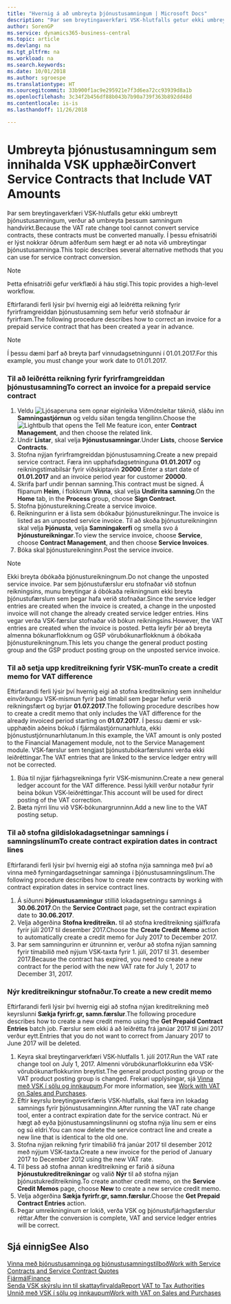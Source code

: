 ```yaml
---
title: "Hvernig á að umbreyta þjónustusamningum | Microsoft Docs"
description: "Þar sem breytingaverkfæri VSK-hlutfalls getur ekki umbreytt þjónustusamningum, verður að umbreyta þessum samningum handvirkt. Í þessu efnisatriði er lýst nokkrar öðrum aðferðum sem hægt er að nota við umbreytingar þjónustusamninga."
author: SorenGP
ms.service: dynamics365-business-central
ms.topic: article
ms.devlang: na
ms.tgt_pltfrm: na
ms.workload: na
ms.search.keywords: 
ms.date: 10/01/2018
ms.author: sgroespe
ms.translationtype: HT
ms.sourcegitcommit: 33b900f1ac9e295921e7f3d6ea72cc93939d8a1b
ms.openlocfilehash: 3c34f2b456df88b043b7b90a739f363b892dd48d
ms.contentlocale: is-is
ms.lasthandoff: 11/26/2018

---
```

# <a name="convert-service-contracts-that-include-vat-amounts"></a><span data-ttu-id="d408b-104">Umbreyta þjónustusamningum sem innihalda VSK upphæðir</span><span class="sxs-lookup"><span data-stu-id="d408b-104">Convert Service Contracts that Include VAT Amounts</span></span>
<span data-ttu-id="d408b-105">Þar sem breytingaverkfæri VSK-hlutfalls getur ekki umbreytt þjónustusamningum, verður að umbreyta þessum samningum handvirkt.</span><span class="sxs-lookup"><span data-stu-id="d408b-105">Because the VAT rate change tool cannot convert service contracts, these contracts must be converted manually.</span></span> <span data-ttu-id="d408b-106">Í þessu efnisatriði er lýst nokkrar öðrum aðferðum sem hægt er að nota við umbreytingar þjónustusamninga.</span><span class="sxs-lookup"><span data-stu-id="d408b-106">This topic describes several alternative methods that you can use for service contract conversion.</span></span>  

> [!NOTE]  
>  <span data-ttu-id="d408b-107">Þetta efnisatriði gefur verkflæði á háu stigi.</span><span class="sxs-lookup"><span data-stu-id="d408b-107">This topic provides a high-level workflow.</span></span>  

 <span data-ttu-id="d408b-108">Eftirfarandi ferli lýsir því hvernig eigi að leiðrétta reikning fyrir fyrirframgreiddan þjónustusamning sem hefur verið stofnaður ár fyrirfram.</span><span class="sxs-lookup"><span data-stu-id="d408b-108">The following procedure describes how to correct an invoice for a prepaid service contract that has been created a year in advance.</span></span>  

> [!NOTE]  
>  <span data-ttu-id="d408b-109">Í þessu dæmi þarf að breyta þarf vinnudagsetningunni í 01.01.2017.</span><span class="sxs-lookup"><span data-stu-id="d408b-109">For this example, you must change your work date to 01.01.2017.</span></span>  

### <a name="to-correct-an-invoice-for-a-prepaid-service-contract"></a><span data-ttu-id="d408b-110">Til að leiðrétta reikning fyrir fyrirframgreiddan þjónustusamning</span><span class="sxs-lookup"><span data-stu-id="d408b-110">To correct an invoice for a prepaid service contract</span></span>  
1. <span data-ttu-id="d408b-111">Veldu ![Ljósaperuna sem opnar eiginleika Viðmótsleitar](media/ui-search/search_small.png "Segðu mér hvað þú vilt gera") táknið, sláðu inn **Samningastjórnun** og veldu síðan tengda tengilinn.</span><span class="sxs-lookup"><span data-stu-id="d408b-111">Choose the ![Lightbulb that opens the Tell Me feature](media/ui-search/search_small.png "Tell me what you want to do") icon, enter **Contract Management**, and then choose the related link.</span></span>  
2. <span data-ttu-id="d408b-112">Undir **Listar**, skal velja **Þjónustusamningar**.</span><span class="sxs-lookup"><span data-stu-id="d408b-112">Under **Lists**, choose **Service Contracts**.</span></span>  
3. <span data-ttu-id="d408b-113">Stofna nýjan fyrirframgreiddan þjónustusamning.</span><span class="sxs-lookup"><span data-stu-id="d408b-113">Create a new prepaid service contract.</span></span> <span data-ttu-id="d408b-114">Færa inn upphafsdagsetninguna **01.01.2017** og reikningstímabilsár fyrir viðskiptavin **20000**.</span><span class="sxs-lookup"><span data-stu-id="d408b-114">Enter a start date of **01.01.2017** and an invoice period year for customer **20000**.</span></span>  
4. <span data-ttu-id="d408b-115">Skrifa þarf undir þennan samning.</span><span class="sxs-lookup"><span data-stu-id="d408b-115">This contract must be signed.</span></span> <span data-ttu-id="d408b-116">Á flipanum **Heim**, í flokknum **Vinna**, skal velja **Undirrita samning**.</span><span class="sxs-lookup"><span data-stu-id="d408b-116">On the **Home** tab, in the **Process** group, choose **Sign Contract**.</span></span>  
5. <span data-ttu-id="d408b-117">Stofna þjónustureikning.</span><span class="sxs-lookup"><span data-stu-id="d408b-117">Create a service invoice.</span></span>
6. <span data-ttu-id="d408b-118">Reikningurinn er á lista sem óbókaður þjónustureikningur.</span><span class="sxs-lookup"><span data-stu-id="d408b-118">The invoice is listed as an unposted service invoice.</span></span> <span data-ttu-id="d408b-119">Til að skoða þjónustureikninginn skal velja **Þjónusta**, velja **Samningakerfi** og smella svo á **Þjónustureikningar**.</span><span class="sxs-lookup"><span data-stu-id="d408b-119">To view the service invoice, choose **Service**, choose **Contract Management**, and then choose **Service Invoices**.</span></span>  
7. <span data-ttu-id="d408b-120">Bóka skal þjónustureikninginn.</span><span class="sxs-lookup"><span data-stu-id="d408b-120">Post the service invoice.</span></span>  

> [!NOTE]  
>  <span data-ttu-id="d408b-121">Ekki breyta óbókaða þjónustureikningnum.</span><span class="sxs-lookup"><span data-stu-id="d408b-121">Do not change the unposted service invoice.</span></span> <span data-ttu-id="d408b-122">Þar sem þjónustufærslur eru stofnaðar við stofnun reikningsins, munu breytingar á óbókaða reikningnum ekki breyta þjónustufærslum sem þegar hafa verið stofnaðar.</span><span class="sxs-lookup"><span data-stu-id="d408b-122">Since the service ledger entries are created when the invoice is created, a change in the unposted invoice will not change the already created service ledger entries.</span></span> <span data-ttu-id="d408b-123">Hins vegar verða VSK-færslur stofnaðar við bókun reikningsins.</span><span class="sxs-lookup"><span data-stu-id="d408b-123">However, the VAT entries are created when the invoice is posted.</span></span> <span data-ttu-id="d408b-124">Þetta leyfir þér að breyta almenna bókunarflokknum og GSP vörubókunarflokknum á óbókaða þjónustureikningnum.</span><span class="sxs-lookup"><span data-stu-id="d408b-124">This lets you change the general product posting group and the GSP product posting group on the unposted service invoice.</span></span>  

### <a name="to-create-a-credit-memo-for-vat-difference"></a><span data-ttu-id="d408b-125">Til að setja upp kreditreikning fyrir VSK-mun</span><span class="sxs-lookup"><span data-stu-id="d408b-125">To create a credit memo for VAT difference</span></span>  
<span data-ttu-id="d408b-126">Eftirfarandi ferli lýsir því hvernig eigi að stofna kreditreikning sem inniheldur einvörðungu VSK-mismun fyrir það tímabil sem þegar hefur verið reikningsfært og byrjar **01.07.2017**.</span><span class="sxs-lookup"><span data-stu-id="d408b-126">The following procedure describes how to create a credit memo that only includes the VAT difference for the already invoiced period starting on **01.07.2017**.</span></span> <span data-ttu-id="d408b-127">Í þessu dæmi er vsk-upphæðin aðeins bókuð í fjármálastjórnunarhluta, ekki þjónustustjórnunarhlutanum.</span><span class="sxs-lookup"><span data-stu-id="d408b-127">In this example, the VAT amount is only posted to the Financial Management module, not to the Service Management module.</span></span> <span data-ttu-id="d408b-128">VSK-færslur sem tengjast þjónustubókarfærslunni verða ekki leiðréttingar.</span><span class="sxs-lookup"><span data-stu-id="d408b-128">The VAT entries that are linked to the service ledger entry will not be corrected.</span></span>  

1. <span data-ttu-id="d408b-129">Búa til nýjar fjárhagsreikninga fyrir VSK-mismuninn.</span><span class="sxs-lookup"><span data-stu-id="d408b-129">Create a new general ledger account for the VAT difference.</span></span> <span data-ttu-id="d408b-130">Þessi lykill verður notaður fyrir beina bókun VSK-leiðréttingar.</span><span class="sxs-lookup"><span data-stu-id="d408b-130">This account will be used for direct posting of the VAT correction.</span></span>  
2. <span data-ttu-id="d408b-131">Bæta nýrri línu við VSK-bókunargrunninn.</span><span class="sxs-lookup"><span data-stu-id="d408b-131">Add a new line to the VAT posting setup.</span></span>  

### <a name="to-create-contract-expiration-dates-in-contract-lines"></a><span data-ttu-id="d408b-132">Til að stofna gildislokadagsetningar samnings í samningslínum</span><span class="sxs-lookup"><span data-stu-id="d408b-132">To create contract expiration dates in contract lines</span></span>  
<span data-ttu-id="d408b-133">Eftirfarandi ferli lýsir því hvernig eigi að stofna nýja samninga með því að vinna með fyrningardagsetningar samninga í þjónustusamningslínum.</span><span class="sxs-lookup"><span data-stu-id="d408b-133">The following procedure describes how to create new contracts by working with contract expiration dates in service contract lines.</span></span>  

1. <span data-ttu-id="d408b-134">Á síðunni **Þjónustusamningur** stillið lokadagsetningu samnings á **30.06.2017**.</span><span class="sxs-lookup"><span data-stu-id="d408b-134">On the **Service Contract** page, set the contract expiration date to **30.06.2017**.</span></span>  
2. <span data-ttu-id="d408b-135">Velja aðgerðina **Stofna kreditreikn.** til að stofna kreditreikning sjálfkrafa fyrir júlí 2017 til desember 2017.</span><span class="sxs-lookup"><span data-stu-id="d408b-135">Choose the **Create Credit Memo** action to automatically create a credit memo for July 2017 to December 2017.</span></span>  
3. <span data-ttu-id="d408b-136">Þar sem samningurinn er útrunninn er, verður að stofna nýjan samning fyrir tímabilið með nýjum VSK-taxta fyrir 1. júlí, 2017 til 31. desember 2017.</span><span class="sxs-lookup"><span data-stu-id="d408b-136">Because the contract has expired, you need to create a new contract for the period with the new VAT rate for July 1, 2017 to December 31, 2017.</span></span>  

### <a name="to-create-a-new-credit-memo"></a><span data-ttu-id="d408b-137">Nýr kreditreikningur stofnaður.</span><span class="sxs-lookup"><span data-stu-id="d408b-137">To create a new credit memo</span></span>  
<span data-ttu-id="d408b-138">Eftirfarandi ferli lýsir því hvernig eigi að stofna nýjan kreditreikning með keyrslunni **Sækja fyrirfr.gr, samn.færslur**.</span><span class="sxs-lookup"><span data-stu-id="d408b-138">The following procedure describes how to create a new credit memo using the **Get Prepaid Contract Entries** batch job.</span></span> <span data-ttu-id="d408b-139">Færslur sem ekki á að leiðrétta frá janúar 2017 til júní 2017 verður eytt.</span><span class="sxs-lookup"><span data-stu-id="d408b-139">Entries that you do not want to correct from January 2017 to June 2017 will be deleted.</span></span>  

1. <span data-ttu-id="d408b-140">Keyra skal breytingarverkfæri VSK-hlutfalls 1. júlí 2017.</span><span class="sxs-lookup"><span data-stu-id="d408b-140">Run the VAT rate change tool on July 1, 2017.</span></span> <span data-ttu-id="d408b-141">Almenni vörubókunarflokkurinn eða VSK-vörubókunarflokkurinn breytist.</span><span class="sxs-lookup"><span data-stu-id="d408b-141">The general product posting group or the VAT product posting group is changed.</span></span> <span data-ttu-id="d408b-142">Frekari upplýsingar, sjá [Vinna með VSK í sölu og innkaupum](finance-work-with-vat.md).</span><span class="sxs-lookup"><span data-stu-id="d408b-142">For more information, see [Work with VAT on Sales and Purchases](finance-work-with-vat.md).</span></span>  
2. <span data-ttu-id="d408b-143">Eftir keyrslu breytingaverkfæris VSK-hlutfalls, skal færa inn lokadag samnings fyrir þjónustusamninginn.</span><span class="sxs-lookup"><span data-stu-id="d408b-143">After running the VAT rate change tool, enter a contract expiration date for the service contract.</span></span> <span data-ttu-id="d408b-144">Nú er hægt að eyða þjónustusamningslínunni og stofna nýja línu sem er eins og sú eldri.</span><span class="sxs-lookup"><span data-stu-id="d408b-144">You can now delete the service contract line and create a new line that is identical to the old one.</span></span>  
3. <span data-ttu-id="d408b-145">Stofna nýjan reikning fyrir tímabilið frá janúar 2017 til desember 2012 með nýjum VSK-taxta.</span><span class="sxs-lookup"><span data-stu-id="d408b-145">Create a new invoice for the period of January 2017 to December 2012 using the new VAT rate.</span></span>  
4. <span data-ttu-id="d408b-146">Til þess að stofna annan kreditreikning er farið á síðuna **Þjónustukreditreikningar** og valið **Nýr** til að stofna nýjan þjónustukreditreikning.</span><span class="sxs-lookup"><span data-stu-id="d408b-146">To create another credit memo, on the **Service Credit Memos** page, choose **New** to create a new service credit memo.</span></span>  
5. <span data-ttu-id="d408b-147">Velja aðgerðina **Sækja fyrirfr.gr, samn.færslur**.</span><span class="sxs-lookup"><span data-stu-id="d408b-147">Choose the **Get Prepaid Contract Entries** action.</span></span>  
6. <span data-ttu-id="d408b-148">Þegar umreikninginum er lokið, verða VSK og þjónustufjárhagsfærslur réttar.</span><span class="sxs-lookup"><span data-stu-id="d408b-148">After the conversion is complete, VAT and service ledger entries will be correct.</span></span>  

## <a name="see-also"></a><span data-ttu-id="d408b-149">Sjá einnig</span><span class="sxs-lookup"><span data-stu-id="d408b-149">See Also</span></span>  
[<span data-ttu-id="d408b-150">Vinna með þjónustusamninga og þjónustusamningstilboð</span><span class="sxs-lookup"><span data-stu-id="d408b-150">Work with Service Contracts and Service Contract Quotes</span></span>](service-how-to-create-service-contracts-and-service-contract-quotes.md)  
[<span data-ttu-id="d408b-151">Fjármál</span><span class="sxs-lookup"><span data-stu-id="d408b-151">Finance</span></span>](finance.md)  
[<span data-ttu-id="d408b-152">Senda VSK skýrslu inn til skattayfirvalda</span><span class="sxs-lookup"><span data-stu-id="d408b-152">Report VAT to Tax Authorities</span></span>](finance-how-report-vat.md)  
[<span data-ttu-id="d408b-153">Unnið með VSK í sölu og innkaupum</span><span class="sxs-lookup"><span data-stu-id="d408b-153">Work with VAT on Sales and Purchases</span></span>](finance-work-with-vat.md)  

